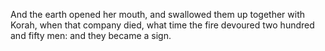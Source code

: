And the earth opened her mouth, and swallowed them up together with Korah, when that company died, what time the fire devoured two hundred and fifty men: and they became a sign.
